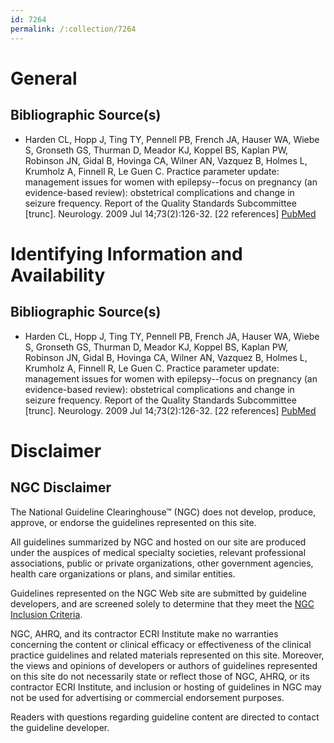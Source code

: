 ```yaml
---
id: 7264
permalink: /:collection/7264
---
```


# General

## Bibliographic Source(s)

- Harden CL, Hopp J, Ting TY, Pennell PB, French JA, Hauser WA, Wiebe S, Gronseth GS, Thurman D, Meador KJ, Koppel BS, Kaplan PW, Robinson JN, Gidal B, Hovinga CA, Wilner AN, Vazquez B, Holmes L, Krumholz A, Finnell R, Le Guen C. Practice parameter update: management issues for women with epilepsy--focus on pregnancy (an evidence-based review): obstetrical complications and change in seizure frequency. Report of the Quality Standards Subcommittee [trunc]. Neurology. 2009 Jul 14;73(2):126-32. [22 references] [ PubMed ](http://www.ncbi.nlm.nih.gov/entrez/query.fcgi?cmd=Retrieve&db=pubmed&dopt=Abstract&list_uids=19398682)

# Identifying Information and Availability

## Bibliographic Source(s)

- Harden CL, Hopp J, Ting TY, Pennell PB, French JA, Hauser WA, Wiebe S, Gronseth GS, Thurman D, Meador KJ, Koppel BS, Kaplan PW, Robinson JN, Gidal B, Hovinga CA, Wilner AN, Vazquez B, Holmes L, Krumholz A, Finnell R, Le Guen C. Practice parameter update: management issues for women with epilepsy--focus on pregnancy (an evidence-based review): obstetrical complications and change in seizure frequency. Report of the Quality Standards Subcommittee [trunc]. Neurology. 2009 Jul 14;73(2):126-32. [22 references] [ PubMed ](http://www.ncbi.nlm.nih.gov/entrez/query.fcgi?cmd=Retrieve&db=pubmed&dopt=Abstract&list_uids=19398682)

# Disclaimer

## NGC Disclaimer

The National Guideline Clearinghouse™ (NGC) does not develop, produce, approve, or endorse the guidelines represented on this site.

All guidelines summarized by NGC and hosted on our site are produced under the auspices of medical specialty societies, relevant professional associations, public or private organizations, other government agencies, health care organizations or plans, and similar entities.

Guidelines represented on the NGC Web site are submitted by guideline developers, and are screened solely to determine that they meet the [NGC Inclusion Criteria](/help-and-about/summaries/inclusion-criteria).

NGC, AHRQ, and its contractor ECRI Institute make no warranties concerning the content or clinical efficacy or effectiveness of the clinical practice guidelines and related materials represented on this site. Moreover, the views and opinions of developers or authors of guidelines represented on this site do not necessarily state or reflect those of NGC, AHRQ, or its contractor ECRI Institute, and inclusion or hosting of guidelines in NGC may not be used for advertising or commercial endorsement purposes.

Readers with questions regarding guideline content are directed to contact the guideline developer.

